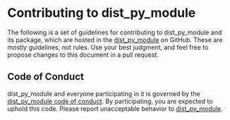 # Contributing to dist_py_module

The following is a set of guidelines for contributing to dist_py_module and its package, which are hosted in the [dist_py_module](https://github.com/vroncevic/dist_py_module) on GitHub. These are mostly guidelines, not rules. Use your best judgment, and feel free to propose changes to this document in a pull request.

## Code of Conduct

dist_py_module and everyone participating in it is governed by the [dist_py_module code of conduct](CODE_OF_CONDUCT.md). By participating, you are expected to uphold this code. Please report unacceptable behavior to [dist_py_module](mailto:elektron.ronca@gmail.com).